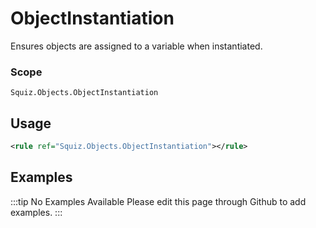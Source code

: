 # ObjectInstantiation

Ensures objects are assigned to a variable when instantiated.

### Scope

`Squiz.Objects.ObjectInstantiation`

## Usage

```xml
<rule ref="Squiz.Objects.ObjectInstantiation"></rule>
```

## Examples

:::tip No Examples Available
Please edit this page through Github to add examples.
:::